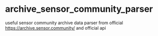 # archive_sensor_community_parser
useful sensor community archive data parser from official https://archive.sensor.community/ and official api 
